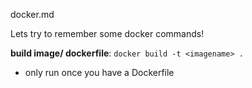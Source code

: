 docker.md

Lets try to remember some docker commands!

**build image/ dockerfile**: `docker build -t <imagename> .`
* only run once you have a Dockerfile
